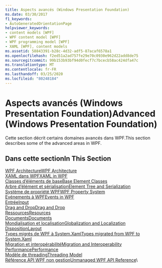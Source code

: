 ```yaml
---
title: Aspects avancés (Windows Presentation Foundation)
ms.date: 03/30/2017
f1_keywords:
- AutoGeneratedOrientationPage
helpviewer_keywords:
- content models [WPF]
- WPF content model [WPF]
- WPF programming model [WPF]
- XAML [WPF], content models
ms.assetid: 58843391-b28c-4d32-adf5-87acaf6578a1
ms.openlocfilehash: f2ed51a2ad757fe29e70c0930e962d22add8de75
ms.sourcegitcommit: 99b153b93bf94d0fecf7c7bcecb58ac424dfa47c
ms.translationtype: MT
ms.contentlocale: fr-FR
ms.lasthandoff: 03/25/2020
ms.locfileid: "80248184"
---
```

# <a name="advanced-windows-presentation-foundation"></a><span data-ttu-id="3d265-102">Aspects avancés (Windows Presentation Foundation)</span><span class="sxs-lookup"><span data-stu-id="3d265-102">Advanced (Windows Presentation Foundation)</span></span>

<span data-ttu-id="3d265-103">Cette section décrit certains domaines avancés dans WPF.</span><span class="sxs-lookup"><span data-stu-id="3d265-103">This section describes some of the advanced areas in WPF.</span></span>

## <a name="in-this-section"></a><span data-ttu-id="3d265-104">Dans cette section</span><span class="sxs-lookup"><span data-stu-id="3d265-104">In This Section</span></span>

<span data-ttu-id="3d265-105">[WPF Architecture](wpf-architecture.md)</span><span class="sxs-lookup"><span data-stu-id="3d265-105">[WPF Architecture](wpf-architecture.md)</span></span>\
<span data-ttu-id="3d265-106">[XAML dans WPF](xaml-in-wpf.md)</span><span class="sxs-lookup"><span data-stu-id="3d265-106">[XAML in WPF](xaml-in-wpf.md)</span></span>\
<span data-ttu-id="3d265-107">[Classes d’éléments de base](base-elements.md)</span><span class="sxs-lookup"><span data-stu-id="3d265-107">[Base Element Classes](base-elements.md)</span></span>\
<span data-ttu-id="3d265-108">[Arbre d’élément et sérialisation](element-tree-and-serialization.md)</span><span class="sxs-lookup"><span data-stu-id="3d265-108">[Element Tree and Serialization](element-tree-and-serialization.md)</span></span>\
<span data-ttu-id="3d265-109">[Système de propriété WPF](properties-wpf.md)</span><span class="sxs-lookup"><span data-stu-id="3d265-109">[WPF Property System](properties-wpf.md)</span></span>\
<span data-ttu-id="3d265-110">[Evénements à WPF](events-wpf.md)</span><span class="sxs-lookup"><span data-stu-id="3d265-110">[Events in WPF](events-wpf.md)</span></span>\
<span data-ttu-id="3d265-111">[Entrée](input-wpf.md)</span><span class="sxs-lookup"><span data-stu-id="3d265-111">[Input](input-wpf.md)</span></span>\
<span data-ttu-id="3d265-112">[Drag and Drop](drag-and-drop.md)</span><span class="sxs-lookup"><span data-stu-id="3d265-112">[Drag and Drop](drag-and-drop.md)</span></span>\
<span data-ttu-id="3d265-113">[Ressources](resources-wpf.md)</span><span class="sxs-lookup"><span data-stu-id="3d265-113">[Resources](resources-wpf.md)</span></span>\
<span data-ttu-id="3d265-114">[Documents](documents.md)</span><span class="sxs-lookup"><span data-stu-id="3d265-114">[Documents](documents.md)</span></span>\
<span data-ttu-id="3d265-115">[Mondialisation et localisation](globalization-and-localization.md)</span><span class="sxs-lookup"><span data-stu-id="3d265-115">[Globalization and Localization](globalization-and-localization.md)</span></span>\
<span data-ttu-id="3d265-116">[Disposition](layout.md)</span><span class="sxs-lookup"><span data-stu-id="3d265-116">[Layout](layout.md)</span></span>\
<span data-ttu-id="3d265-117">[Types migrés de WPF à System.Xaml](types-migrated-from-wpf-to-system.md)</span><span class="sxs-lookup"><span data-stu-id="3d265-117">[Types migrated from WPF to System.Xaml](types-migrated-from-wpf-to-system.md)</span></span>\
<span data-ttu-id="3d265-118">[Migration et interopérabilité](migration-and-interoperability.md)</span><span class="sxs-lookup"><span data-stu-id="3d265-118">[Migration and Interoperability](migration-and-interoperability.md)</span></span>\
<span data-ttu-id="3d265-119">[Performance](performance.md)</span><span class="sxs-lookup"><span data-stu-id="3d265-119">[Performance](performance.md)</span></span>\
<span data-ttu-id="3d265-120">[Modèle de threading](threading-model.md)</span><span class="sxs-lookup"><span data-stu-id="3d265-120">[Threading Model](threading-model.md)</span></span>\
<span data-ttu-id="3d265-121">[Référence API WPF non gestion](wpf-unmanaged-api-reference.md)</span><span class="sxs-lookup"><span data-stu-id="3d265-121">[Unmanaged WPF API Reference](wpf-unmanaged-api-reference.md)</span></span>\
